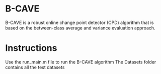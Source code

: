 # B-CAVE 
B-CAVE is a robust online change point detector (CPD) algorithm that is based on the between-class average and variance evaluation approach.

# Instructions
Use the run_main.m file to run the B-CAVE algorithm
The Datasets folder contains all the test datasets 

